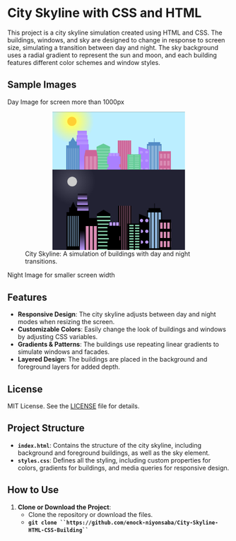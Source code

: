 # City Skyline with CSS and HTML

This project is a city skyline simulation created using HTML and CSS. The buildings, windows, and sky are designed to change in response to screen size, simulating a transition between day and night. The sky background uses a radial gradient to represent the sun and moon, and each building features different color schemes and window styles.

## Sample Images
Day Image for screen more than 1000px
<figure>
  <div style="display: flex;flex-direction: column;align-items: center;justify-content: center;">
    <img src="assets/City Skyline Day.png" alt="City Skyline Day" width="300">
    <img src="assets/City SkyLine Night.png" alt="City Skyline Night" width="300">
  </div>
  <figcaption>City Skyline: A simulation of buildings with day and night transitions.</figcaption>
</figure>

 
Night Image for smaller screen width

## Features

- **Responsive Design**: The city skyline adjusts between day and night modes when resizing the screen.
- **Customizable Colors**: Easily change the look of buildings and windows by adjusting CSS variables.
- **Gradients & Patterns**: The buildings use repeating linear gradients to simulate windows and facades.
- **Layered Design**: The buildings are placed in the background and foreground layers for added depth.

  
## License

MIT License. See the [LICENSE](LICENSE) file for details.

## Project Structure

- **`index.html`**: Contains the structure of the city skyline, including background and foreground buildings, as well as the sky element.
- **`styles.css`**: Defines all the styling, including custom properties for colors, gradients for buildings, and media queries for responsive design.

## How to Use

1. **Clone or Download the Project**:  
   - Clone the repository or download the files.
   - **` git clone ``https://github.com/enock-niyonsaba/City-Skyline-HTML-CSS-Building`` `**
